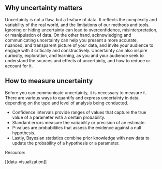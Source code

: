 ##  Why uncertainty matters

Uncertainty is not a flaw, but a feature of data. It reflects the complexity and variability of the real world, and the limitations of our methods and tools. Ignoring or hiding uncertainty can lead to overconfidence, misinterpretation, or manipulation of data. On the other hand, acknowledging and communicating uncertainty can help you present a more accurate, nuanced, and transparent picture of your data, and invite your audience to engage with it critically and constructively. Uncertainty can also inspire curiosity, exploration, and learning, as you and your audience seek to understand the sources and effects of uncertainty, and how to reduce or account for it.

##   How to measure uncertainty

Before you can communicate uncertainty, it is necessary to measure it. There are various ways to quantify and express uncertainty in data, depending on the type and level of analysis being conducted. 

- Confidence intervals provide ranges of values that capture the true value of a parameter with a certain probability. 
- Standard errors measure the variability or precision of an estimate. 
- P-values are probabilities that assess the evidence against a null hypothesis. 
- Lastly, Bayesian statistics combine prior knowledge with new data to update the probability of a hypothesis or a parameter. 

Resource: 

[[data-visualization]]